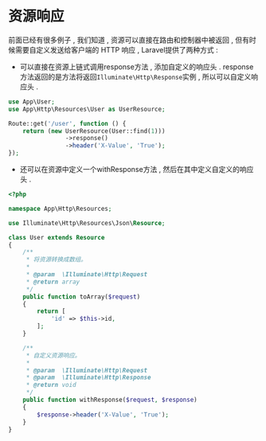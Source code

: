# 资源响应

前面已经有很多例子 , 我们知道 , 资源可以直接在路由和控制器中被返回 , 但有时候需要自定义发送给客户端的 HTTP 响应 , Laravel提供了两种方式 : 

* 可以直接在资源上链式调用response方法 , 添加自定义的响应头 . response方法返回的是方法将返回`Illuminate\Http\Response`实例 , 所以可以自定义响应头 . 

```php
use App\User;
use App\Http\Resources\User as UserResource;

Route::get('/user', function () {
    return (new UserResource(User::find(1)))
                ->response()
                ->header('X-Value', 'True');
});
```

* 还可以在资源中定义一个withResponse方法 , 然后在其中定义自定义的响应头 . 

```php
<?php

namespace App\Http\Resources;

use Illuminate\Http\Resources\Json\Resource;

class User extends Resource
{
    /**
     * 将资源转换成数组。
     *
     * @param  \Illuminate\Http\Request
     * @return array
     */
    public function toArray($request)
    {
        return [
            'id' => $this->id,
        ];
    }

    /**
     * 自定义资源响应。
     *
     * @param  \Illuminate\Http\Request
     * @param  \Illuminate\Http\Response
     * @return void
     */
    public function withResponse($request, $response)
    {
        $response->header('X-Value', 'True');
    }
}
```



